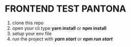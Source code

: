 # FRONTEND TEST PANTONA
1. clone this repo
2. open your cli type **yarn install** or **npm install**
3. setup your env file
4. run the project with ***yarn start*** or ***npm run start***
